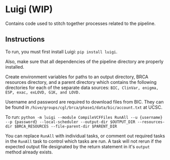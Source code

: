 # Luigi (WIP)

Contains code used to stitch together processes related to the pipeline.

## Instructions

To run, you must first install Luigi: `pip install luigi`.

Also, make sure that all dependencies of the pipeline directory are properly installed.

Create environment variables for paths to an output directory, BRCA resources directory, and a parent directory which contains the following directories for each of the separate data sources: `BIC, ClinVar, enigma, ESP, exac, exLOVD, G1K, and LOVD.`

Username and password are required to download files from BIC. They can be found in `/hive/groups/cgl/brca/phase1/data/bic/account.txt` at UCSC.

To run: `python -m luigi --module CompileVCFFiles RunAll --u {username} --p {password} --local-scheduler --output-dir $OUTPUT_DIR --resources-dir $BRCA_RESOURCES --file-parent-dir $PARENT_DIR`

You can replace `RunAll` with individual tasks, or comment out required tasks in the `RunAll` task to control which tasks are run. A task will not rerun if the expected output file designated by the return statement in it's `output` method already exists.
